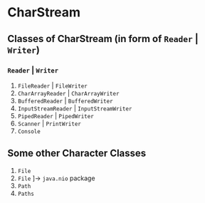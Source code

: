 # CharStream

## Classes of CharStream (in form of `Reader` | `Writer`)

### `Reader` | `Writer`

1. `FileReader` | `FileWriter`
2. `CharArrayReader` | `CharArrayWriter`
3. `BufferedReader` | `BufferedWriter`
4. `InputStreamReader` | `InputStreamWriter`
5. `PipedReader` | `PipedWriter`
6. `Scanner` | `PrintWriter`
7. `Console`

## Some other Character Classes

1. `File`
2. `File` ]-> `java.nio` package
3. `Path`
4. `Paths`